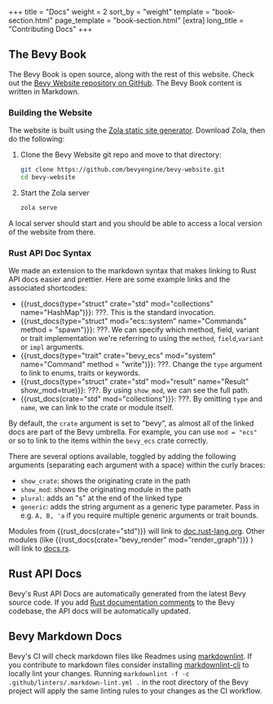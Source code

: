 +++
title = "Docs"
weight = 2
sort_by = "weight"
template = "book-section.html"
page_template = "book-section.html"
[extra]
long_title = "Contributing Docs"
+++

## The Bevy Book

The Bevy Book is open source, along with the rest of this website. Check out the [Bevy Website repository on GitHub](https://github.com/bevyengine/bevy-website). The Bevy Book content is written in Markdown.

### Building the Website

The website is built using the [Zola static site generator](https://www.getzola.org/). Download Zola, then do the following:

1. Clone the Bevy Website git repo and move to that directory:
    ```sh
    git clone https://github.com/bevyengine/bevy-website.git
    cd bevy-website
    ```
2. Start the Zola server
    ```sh
    zola serve
    ```

A local server should start and you should be able to access a local version of the website from there.

### Rust API Doc Syntax

We made an extension to the markdown syntax that makes linking to Rust API docs easier and prettier.
Here are some example links and the associated shortcodes:

- {{rust_docs(type="struct" crate="std" mod="collections" name="HashMap")}}: ???. This is the standard invocation.
- {{rust_docs(type="struct" mod="ecs::system" name="Commands" method = "spawn")}}: ???. We can specify which method, field, variant or trait implementation we're referring to using the `method`, `field`,`variant` or `impl` arguments.
- {{rust_docs(type="trait" crate="bevy_ecs" mod="system" name="Command" method = "write")}}: ???. Change the `type` argument to link to enums, traits or keywords.
- {{rust_docs(type="struct" crate="std" mod="result" name="Result" show_mod=true)}}: ???. By using `show_mod`, we can see the full path.
- {{rust_docs(crate="std" mod="collections")}}: ???. By omitting `type` and `name`, we can link to the crate or module itself.

By default, the `crate` argument is set to "bevy", as almost all of the linked docs are part of the Bevy umbrella.
For example, you can use `mod = "ecs"` or so to link to the items within the `bevy_ecs` crate correctly.

There are several options available, toggled by adding the following arguments (separating each argument with a space) within the curly braces:

- `show_crate`: shows the originating crate in the path
- `show_mod`: shows the originating module in the path
- `plural`: adds an "s" at the end of the linked type
- `generic`: adds the string argument as a generic type parameter. Pass in e.g. `A, B, 'a` if you require multiple generic arguments or trait bounds.

Modules from {{rust_docs(crate="std")}} will link to [doc.rust-lang.org](https://doc.rust-lang.org/std/index.html). Other modules (like {{rust_docs(crate="bevy_render" mod="render_graph")}} ) will link to [docs.rs](https://docs.rs).

## Rust API Docs

Bevy's Rust API Docs are automatically generated from the latest Bevy source code. If you add [Rust documentation comments](https://doc.rust-lang.org/book/ch14-02-publishing-to-crates-io.html#making-useful-documentation-comments) to the Bevy codebase, the API docs will be automatically updated.

## Bevy Markdown Docs

Bevy's CI will check markdown files like Readmes using [markdownlint](https://github.com/DavidAnson/markdownlint). If you contribute to markdown files consider installing [markdownlint-cli](https://github.com/igorshubovych/markdownlint-cli) to locally lint your changes. Running `markdownlint -f -c .github/linters/.markdown-lint.yml .` in the root directory of the Bevy project will apply the same linting rules to your changes as the CI workflow.

